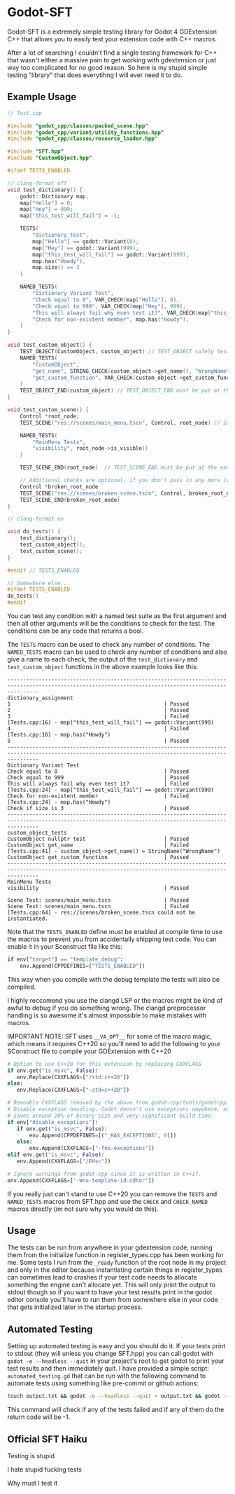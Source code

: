 # Godot-SFT

Godot-SFT is a extremely simple testing library for Godot 4 GDExtension C++ that allows you to easily test your extension code with C++ macros.

After a lot of searching I couldn't find a single testing framework for C++ that wasn't either a massive pain to get working with gdextension or just way too complicated for no good reason. So here is my stupid simple testing "library" that does everytihng I will ever need it to do.

## Example Usage

```C++
// Test.cpp

#include "godot_cpp/classes/packed_scene.hpp"
#include "godot_cpp/variant/utility_functions.hpp"
#include "godot_cpp/classes/resource_loader.hpp"

#include "SFT.hpp"
#include "CustomObject.hpp"

#ifdef TESTS_ENABLED

// clang-format off
void test_dictionary() {
    godot::Dictionary map;
    map["Hello"] = 0;
    map["Hey"] = 999;
    map["this_test_will_fail"] = -1;

    TESTS(
        "dictionary_test",
        map["Hello"] == godot::Variant(0),
        map["Hey"] == godot::Variant(999),
        map["this_test_will_fail"] == godot::Variant(999),
        map.has("Howdy"),
        map.size() == 3
    )

    NAMED_TESTS(
        "Dictionary Variant Test",
        "Check equal to 0", VAR_CHECK(map["Hello"], 0),
        "Check equal to 999", VAR_CHECK(map["Hey"], 999),
        "This will always fail why even test it?", VAR_CHECK(map["this_test_will_fail"], 999),
        "Check for non-existent member", map.has("Howdy"),
    )
}

void test_custom_object() {
    TEST_OBJECT(CustomObject, custom_object) // TEST_OBJECT safely tests an object in a way that will never skip any other tests (unless your test code causes a crash), see SFT.hpp for more info.
    NAMED_TESTS(
        "CustomObject",
        "get_name", STRING_CHECK(custom_object->get_name(), "WrongName"),
        "get_custom_function", VAR_CHECK(custom_object->get_custom_function(), "CustomFunctionReturn")
    )
    TEST_OBJECT_END(custom_object) // TEST_OBJECT_END must be put at the end of the thing TEST_OBJECT is testing so it can clean itself up. 
}

void test_custom_scene() {
    Control *root_node;
    TEST_SCENE("res://scenes/main_menu.tscn", Control, root_node) // Same API as TEST_OBJECT but it instantiates the scene and from it's path.

    NAMED_TESTS(
        "MainMenu Tests",
        "visibility", root_node->is_visible()
    )

    TEST_SCENE_END(root_node)  // TEST_SCENE_END must be put at the end of the thing TEST_SCENE is testing so it can clean itself up, see SFT.hpp for more info.

    // Additional checks are optional, if you don't pass in any more it will still test if the scene is possible to instantiate.
    Control *broken_root_node
    TEST_SCENE("res://scenes/broken_scene.tscn", Control, broken_root_node)
    TEST_SCENE_END(broken_root_node)
}

// clang-format on

void do_tests() {
    test_dictionary();
    test_custom_object();
    test_custom_scene();
}

#endif // TESTS_ENABLED

// Somewhere else...
#ifdef TESTS_ENABLED
do_tests()
#endif
```
You can test any condition with a named test suite as the first argument and then all other arguments will be the conditions to check for the test. The conditions can be any code that returns a bool.

The `TESTS` macro can be used to check any number of conditions.
The `NAMED_TESTS` macro can be used to check any number of conditions and also give a name to each check, the output of the `test_dictionary` and `test_custom_object` functions in the above example looks like this:

```
------------------------------------------------------------------------------------------------------------------------------------------------------
dictionary_assignment
1                                                 | Passed
2                                                 | Passed
3                                                 | Failed [Tests.cpp:16] - map["this_test_will_fail"] == godot::Variant(999)
4                                                 | Failed [Tests.cpp:16] - map.has("Howdy")
5                                                 | Passed
------------------------------------------------------------------------------------------------------------------------------------------------------
Dictionary Variant Test
Check equal to 0                                  | Passed
Check equal to 999                                | Passed
This will always fail why even test it?           | Failed [Tests.cpp:24] - map["this_test_will_fail"] == godot::Variant(999)
Check for non-existent member                     | Failed [Tests.cpp:24] - map.has("Howdy")
Check if size is 3                                | Passed
------------------------------------------------------------------------------------------------------------------------------------------------------
custom_object_tests
CustomObject nullptr test                         | Passed
CustomObject get_name                             | Failed [Tests.cpp:41] - custom_object->get_name() = StringName("WrongName")
CustomObject get_custom_function                  | Passed
------------------------------------------------------------------------------------------------------------------------------------------------------
MainMenu Tests
visibility                                        | Passed

Scene Test: scenes/main_menu.tscn                 | Passed
Scene Test: scenes/main_menu.tscn                 | Failed [Tests.cpp:64] - res://scenes/broken_scene.tscn could not be instantiated.
```

Note that the `TESTS_ENABLED` define must be enabled at compile time to use the macros to prevent you from accidentally shipping test code. You can enable it in your Sconstruct file like this:

```python
if env["target"] == "template_debug":
	env.Append(CPPDEFINES=["TESTS_ENABLED"])
```

This way when you compile with the debug template the tests will also be compiled.

I highly reccomend you use the clangd LSP or the macros might be kind of awful to debug if you do something wrong. The clangd preprocessor handling is so awesome it's almost impossible to make mistakes with macros.

IMPORTANT NOTE: SFT uses `__VA_OPT__` for some of the macro magic, which means it requires C++20 so you'll need to add the following to your SConstruct file to compile your GDExtension with C++20

```python
# Option to use C++20 for this extension by replacing CXXFLAGS
if env.get("is_msvc", False):
   env.Replace(CXXFLAGS=["/std:c++20"])
else:
   env.Replace(CXXFLAGS=["-std=c++20"])

# Reenable CXXFLAGS removed by the above from godot-cpp/tools/godotcpp.py
# Disable exception handling. Godot doesn't use exceptions anywhere, and this
# saves around 20% of binary size and very significant build time.
if env["disable_exceptions"]:
   if env.get("is_msvc", False):
       env.Append(CPPDEFINES=[("_HAS_EXCEPTIONS", 0)])
   else:
       env.Append(CXXFLAGS=["-fno-exceptions"])
elif env.get("is_msvc", False):
   env.Append(CXXFLAGS=["/EHsc"])

# Ignore warnings from godot-cpp since it is written in C++17.
env.Append(CXXFLAGS=['-Wno-template-id-cdtor'])
```

If you really just can't stand to use C++20 you can remove the `TESTS` and `NAMED_TESTS` macros from SFT.hpp and use the `CHECK` and `CHECK_NAMED` macros directly (im not sure why you would do this).

## Usage

The tests can be run from anywhere in your gdextension code, running them from the initialize function in register_types.cpp has been working for me. Some tests I run from the `_ready` function of the root node in my project and only in the editor because instantiating certain things in register_types can sometimes lead to crashes if your test code needs to allocate something the engine can't allocate yet.  This will only print the output to stdout though so if you want to have your test results print in the godot editor console you'll have to run them from somewhere else in your code that gets initialized later in the startup process.


## Automated Testing
Setting up automated testing is easy and you should do it. If your tests print to stdout (they will unless you change SFT.hpp) you can call godot with `godot -e --headless --quit` in your project's root to get godot to print your test results and then immediately quit.
I have provided a simple script: `automated_testing.gd` that can be run with the following command to automate tests using something like pre-commit or github actions:

```bash
touch output.txt && godot -e --headless --quit > output.txt && godot --headless --script ./automated_testing.gd
```

This command will check if any of the tests failed and if any of them do the return code will be -1.

## Official SFT Haiku

Testing is stupid

I hate stupid fucking tests

Why must I test it
